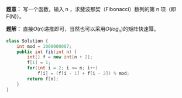 **题意：** 写一个函数，输入 n ，求斐波那契（Fibonacci）数列的第 n 项（即 F(N)）。

**题解：** 直接$O(n)$递推即可，当然也可以采用$O(log_n)$的矩阵快速幂。

```java
class Solution {
    int mod = 1000000007;
    public int fib(int n) {
        int[] f = new int[n + 2];
        f[1] = 1;
        for(int i = 2; i <= n; i++)
            f[i] = (f[i - 1] + f[i - 2]) % mod;
        return f[n]; 
    }
}
```

